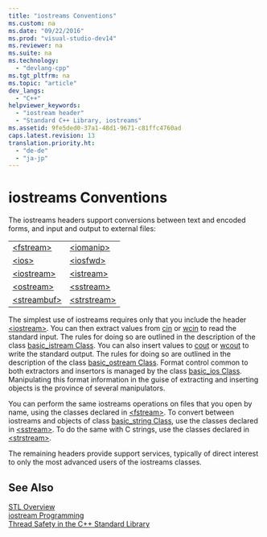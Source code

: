 ```yaml
---
title: "iostreams Conventions"
ms.custom: na
ms.date: "09/22/2016"
ms.prod: "visual-studio-dev14"
ms.reviewer: na
ms.suite: na
ms.technology: 
  - "devlang-cpp"
ms.tgt_pltfrm: na
ms.topic: "article"
dev_langs: 
  - "C++"
helpviewer_keywords: 
  - "iostream header"
  - "Standard C++ Library, iostreams"
ms.assetid: 9fe5ded0-37a1-48d1-9671-c81ffc4760ad
caps.latest.revision: 13
translation.priority.ht: 
  - "de-de"
  - "ja-jp"
---
```

# iostreams Conventions
The iostreams headers support conversions between text and encoded forms, and input and output to external files:  
  
|||  
|-|-|  
|[<fstream\>](../VS_csharp/-fstream-.md)|[<iomanip\>](../VS_csharp/-iomanip-.md)|  
|[<ios\>](../VS_csharp/-ios-.md)|[<iosfwd\>](../VS_csharp/-iosfwd-.md)|  
|[<iostream\>](../VS_csharp/-iostream-.md)|[<istream\>](../VS_csharp/-istream-.md)|  
|[<ostream\>](../VS_csharp/-ostream-.md)|[<sstream\>](../VS_csharp/-sstream-.md)|  
|[<streambuf\>](../VS_csharp/-streambuf-.md)|[<strstream\>](../VS_csharp/-strstream-.md)|  
  
 The simplest use of iostreams requires only that you include the header [<iostream\>](../VS_csharp/-iostream-.md). You can then extract values from [cin](../Topic/cin.md) or [wcin](../Topic/wcin.md) to read the standard input. The rules for doing so are outlined in the description of the class [basic_istream Class](../VS_csharp/basic_istream-class.md). You can also insert values to [cout](../Topic/cout.md) or [wcout](../Topic/wcout.md) to write the standard output. The rules for doing so are outlined in the description of the class [basic_ostream Class](../VS_csharp/basic_ostream-class.md). Format control common to both extractors and insertors is managed by the class [basic_ios Class](../VS_csharp/basic_ios-class.md). Manipulating this format information in the guise of extracting and inserting objects is the province of several manipulators.  
  
 You can perform the same iostreams operations on files that you open by name, using the classes declared in [<fstream\>](../VS_csharp/-fstream-.md). To convert between iostreams and objects of class [basic_string Class](../VS_csharp/basic_string-class.md), use the classes declared in [<sstream\>](../VS_csharp/-sstream-.md). To do the same with C strings, use the classes declared in [<strstream\>](../VS_csharp/-strstream-.md).  
  
 The remaining headers provide support services, typically of direct interest to only the most advanced users of the iostreams classes.  
  
## See Also  
 [STL Overview](../VS_csharp/c---standard-library-overview.md)   
 [iostream Programming](../VS_csharp/iostream-programming.md)   
 [Thread Safety in the C++ Standard Library](../VS_csharp/thread-safety-in-the-c---standard-library.md)